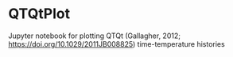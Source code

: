 # QTQtPlot
Jupyter notebook for plotting QTQt (Gallagher, 2012; https://doi.org/10.1029/2011JB008825) time-temperature histories
